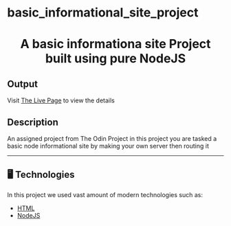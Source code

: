 # basic_informational_site_project

<p align="center">
  <h1 align="center">A basic informationa site Project built using pure NodeJS</h1>
</p>

## Output

Visit [The Live Page](https://memory-card-project-dusky.vercel.app/) to view the details

## Description

An assigned project from The Odin Project in this project you are tasked a basic node informational site by making your own server then routing it

---
## 🖥️ Technologies

In this project we used vast amount of modern technologies such as:

- [HTML](https://developer.mozilla.org/en-US/docs/Web/HTML)
- [NodeJS](https://nodejs.org/en)
